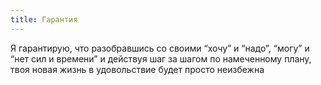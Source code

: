 ```yaml
---
title: Гарантия
---
```


Я гарантирую, что разобравшись со своими “хочу” и “надо”, “могу” и “нет сил и
времени” и действуя шаг за шагом по намеченному плану, твоя новая жизнь в
удовольствие будет просто неизбежна
